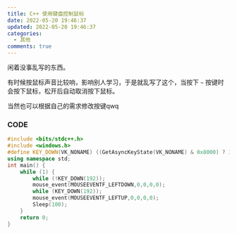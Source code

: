 ```yaml
---
title: C++ 使用键盘控制鼠标
date: 2022-05-20 19:46:37
updated: 2022-05-20 19:46:37
categories:
  - 其他
comments: true
---
```

闲着没事乱写的东西。

有时候按鼠标声音比较响，影响别人学习，于是就乱写了这个，当按下 `~` 按键时会按下鼠标，松开后自动取消按下鼠标。

当然也可以根据自己的需求修改按键qwq

### CODE

```cpp
#include <bits/stdc++.h> 
#include <windows.h>
#define KEY_DOWN(VK_NONAME) ((GetAsyncKeyState(VK_NONAME) & 0x8000) ? 1:0)
using namespace std;
int main() {
    while (1) {
        while (!KEY_DOWN(192));
        mouse_event(MOUSEEVENTF_LEFTDOWN,0,0,0,0);
        while (KEY_DOWN(192));
        mouse_event(MOUSEEVENTF_LEFTUP,0,0,0,0);
        Sleep(100);
    }
    return 0;
}
```